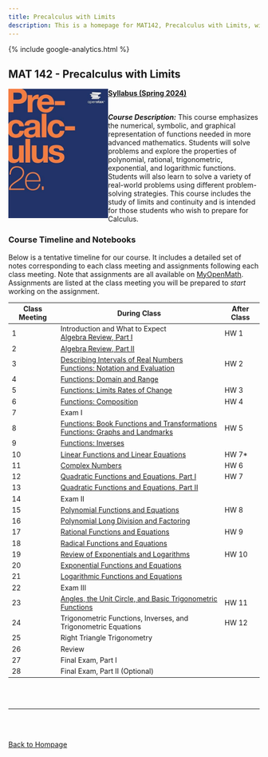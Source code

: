 ```yaml
---
title: Precalculus with Limits
description: This is a homepage for MAT142, Precalculus with Limits, with Dr. Gilbert at Southern New Hampshire University. This is a first-year course, designed to prepare students for future coursework in calculus. Themes running throughout the course include functions, graphs, landmarks of functions (roots, intercepts, discontinuities, etc.), and solutions of equations. A variety of function classes are considered, including linear, quadratic, general polynomial, rational, radical, exponential, logarithmic, and trigonometric. 
---
```


{% include google-analytics.html %}

## MAT 142 - Precalculus with Limits

<img src="/SiteFiles/OpenStaxPrecalc.jpg" align="left" width=200>[**Syllabus (Spring 2024)**](https://drive.google.com/file/d/1lXuFnwU7dSHKgeT0fy8Z80oagu9GuOFU/view?usp=sharing)<br/>
<br/>

***Course Description:*** This course emphasizes the numerical, symbolic, and graphical representation of functions needed in 
more advanced mathematics. Students will solve problems and explore the properties of polynomial, rational, trigonometric, 
exponential, and logarithmic functions. Students will also learn to solve a variety of real-world problems using different 
problem-solving strategies. This course includes the study of limits and continuity and is intended for those students who 
wish to prepare for Calculus.
<br/>

### Course Timeline and Notebooks

Below is a tentative timeline for our course. It includes a detailed set of notes corresponding to each class meeting and assignments following each class meeting. Note that assignments are all available on [MyOpenMath](https://www.myopenmath.com/). Assignments are listed at the class meeting you will be prepared to *start* working on the assignment.

| Class Meeting | During Class | After Class |
|---------------|--------------|-------------|
| 1 | Introduction and What to Expect <br/> [Algebra Review, Part I](https://colab.research.google.com/drive/1Nvgi5nWn7jdNs-kuWfXwP4WdSn_2wL6F?usp=sharing) | HW 1 |
| 2 | [Algebra Review, Part II](https://colab.research.google.com/drive/1wT-N3BgiEAXPzxwZmRiFpRJVzSO8kR1q?usp=sharing) |  |
| 3 | [Describing Intervals of Real Numbers <br/> Functions: Notation and Evaluation](https://colab.research.google.com/drive/1zAN56MDKnV6wna9oJJDhO6R3s-ziDj6W?usp=sharing) | HW 2 |
| 4 | [Functions: Domain and Range](https://colab.research.google.com/drive/11mTjdTFrDA6cfWeBB7twqhuZLp1vlS25?usp=sharing) |  |
| 5 | [Functions: Limits Rates of Change](https://colab.research.google.com/drive/1Mkds65rjErHLpQap9dKxlJLun75Gy86H?usp=sharing) | HW 3 |
| 6 | [Functions: Composition](https://colab.research.google.com/drive/13NRmELgisLsmU4gQ_04HovLvImWIi7Fi?usp=share_link) | HW 4 |
| 7 | Exam I |  |
| 8 | [Functions: Book Functions and Transformations <br/> Functions: Graphs and Landmarks](https://colab.research.google.com/drive/1XCXTnTQNmcP144rvddBAMBeMZIiCa2Wl?usp=sharing) | HW 5 |
| 9 | [Functions: Inverses](https://colab.research.google.com/drive/12ua2GIwJZBfdeC8ij8KRKOpUTXZRIZ7x?usp=sharing) |  |
| 10 | [Linear Functions and Linear Equations](https://colab.research.google.com/drive/1MHByP0lVp8AFJhi3Wn0OPggHXO_RZORu?usp=sharing) | HW 7* |
| 11 | [Complex Numbers](https://colab.research.google.com/drive/1HAfy8BJK7oS8YblnyT3ibgUDbgk4w1-m?usp=sharing) | HW 6 |
| 12 | [Quadratic Functions and Equations, Part I](https://colab.research.google.com/drive/1OpV7SZhRFOjiEMWYS4ANZgbnDbnR7ULW?usp=sharing) | HW 7 |
| 13 | [Quadratic Functions and Equations, Part II](https://colab.research.google.com/drive/1gkstJljMAkmJrpy8d3taw1adN9mzTb1C?usp=sharing) |  |
| 14 | Exam II |  |
| 15 | [Polynomial Functions and Equations](https://colab.research.google.com/drive/16WXe4JW_9mOXaypsjjFOQLXiyCwo670S?usp=sharing) | HW 8 |
| 16 | [Polynomial Long Division and Factoring](https://colab.research.google.com/drive/1x6ekxUxivcJkl-wE5vy_1N_qEOqNw7e6?usp=sharing) |  |
| 17 | [Rational Functions and Equations](https://colab.research.google.com/drive/1c38qQflCZUOnxLoZ1VKGIcrLyb5Cj19a?usp=sharing) | HW 9 |
| 18 | [Radical Functions and Equations](https://colab.research.google.com/drive/1gg6I0VoZTtwTWnsNfPoPwPy6MIsT8tC2?usp=sharing) |  |
| 19 | [Review of Exponentials and Logarithms](https://colab.research.google.com/drive/1isACeA2-a3K-1EL3JzT2WSHphsA1YGJH?usp=sharing) | HW 10 |
| 20 | [Exponential Functions and Equations](https://colab.research.google.com/drive/16tRvAbPBcMeZkpbe86OMoiT2p3LB-93i?usp=sharing) |  |
| 21 | [Logarithmic Functions and Equations](https://colab.research.google.com/drive/1Gs_OG9_qwtlmt-uJ3wUdZZ-UtaQKQ7am?usp=sharing) |  |
| 22 | Exam III |  |
| 23 | [Angles, the Unit Circle, and Basic Trigonometric Functions](https://colab.research.google.com/drive/1xfKJZVPW2ffQlquuxJ7hHhcoPltA-t0W?usp=sharing) | HW 11 |
| 24 | Trigonometric Functions, Inverses, and Trigonometric Equations | HW 12 |
| 25 | Right Triangle Trigonometry |  |
| 26 | Review |  |
| 27 | Final Exam, Part I |  |
| 28 | Final Exam, Part II (Optional) |  |

<br/>
<br/>

***

<br/>
<br/>

[Back to Hompage](https://agmath.github.io/)
